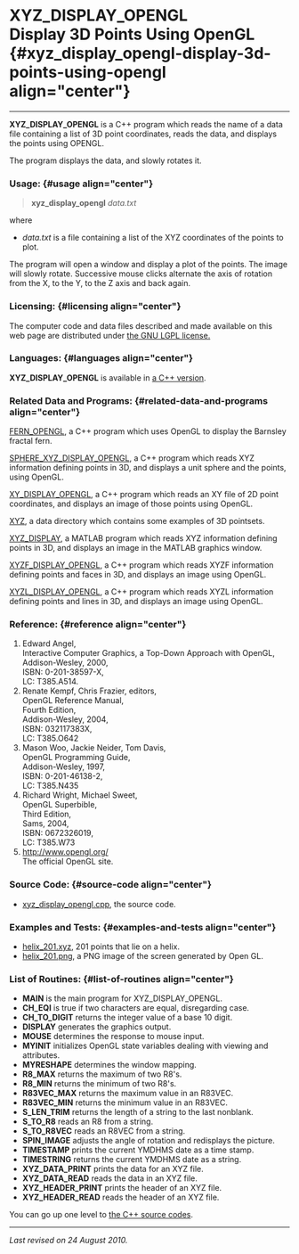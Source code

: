 XYZ\_DISPLAY\_OPENGL\
Display 3D Points Using OpenGL {#xyz_display_opengl-display-3d-points-using-opengl align="center"}
==============================

------------------------------------------------------------------------

**XYZ\_DISPLAY\_OPENGL** is a C++ program which reads the name of a data
file containing a list of 3D point coordinates, reads the data, and
displays the points using OPENGL.

The program displays the data, and slowly rotates it.

### Usage: {#usage align="center"}

> **xyz\_display\_opengl** *data.txt*

where

-   *data.txt* is a file containing a list of the XYZ coordinates of the
    points to plot.

The program will open a window and display a plot of the points. The
image will slowly rotate. Successive mouse clicks alternate the axis of
rotation from the X, to the Y, to the Z axis and back again.

### Licensing: {#licensing align="center"}

The computer code and data files described and made available on this
web page are distributed under [the GNU LGPL
license.](../../txt/gnu_lgpl.txt)

### Languages: {#languages align="center"}

**XYZ\_DISPLAY\_OPENGL** is available in [a C++
version](../../master/xyz_display_opengl/xyz_display_opengl.md).

### Related Data and Programs: {#related-data-and-programs align="center"}

[FERN\_OPENGL](../../master/fern_opengl/fern_opengl.md), a C++
program which uses OpenGL to display the Barnsley fractal fern.

[SPHERE\_XYZ\_DISPLAY\_OPENGL](../../master/sphere_xyz_display_opengl/sphere_xyz_display_opengl.md),
a C++ program which reads XYZ information defining points in 3D, and
displays a unit sphere and the points, using OpenGL.

[XY\_DISPLAY\_OPENGL](../../master/xy_display_opengl/xy_display_opengl.md),
a C++ program which reads an XY file of 2D point coordinates, and
displays an image of those points using OpenGL.

[XYZ](../../data/xyz/xyz.md), a data directory which contains some
examples of 3D pointsets.

[XYZ\_DISPLAY](../../m_src/xyz_display/xyz_display.md), a MATLAB
program which reads XYZ information defining points in 3D, and displays
an image in the MATLAB graphics window.

[XYZF\_DISPLAY\_OPENGL](../../master/xyzf_display_opengl/xyzf_display_opengl.md),
a C++ program which reads XYZF information defining points and faces in
3D, and displays an image using OpenGL.

[XYZL\_DISPLAY\_OPENGL](../../master/xyzl_display_opengl/xyzl_display_opengl.md),
a C++ program which reads XYZL information defining points and lines in
3D, and displays an image using OpenGL.

### Reference: {#reference align="center"}

1.  Edward Angel,\
    Interactive Computer Graphics, a Top-Down Approach with OpenGL,\
    Addison-Wesley, 2000,\
    ISBN: 0-201-38597-X,\
    LC: T385.A514.
2.  Renate Kempf, Chris Frazier, editors,\
    OpenGL Reference Manual,\
    Fourth Edition,\
    Addison-Wesley, 2004,\
    ISBN: 032117383X,\
    LC: T385.O642
3.  Mason Woo, Jackie Neider, Tom Davis,\
    OpenGL Programming Guide,\
    Addison-Wesley, 1997,\
    ISBN: 0-201-46138-2,\
    LC: T385.N435
4.  Richard Wright, Michael Sweet,\
    OpenGL Superbible,\
    Third Edition,\
    Sams, 2004,\
    ISBN: 0672326019,\
    LC: T385.W73
5.  <http://www.opengl.org/>\
    The official OpenGL site.

### Source Code: {#source-code align="center"}

-   [xyz\_display\_opengl.cpp](xyz_display_opengl.cpp), the source code.

### Examples and Tests: {#examples-and-tests align="center"}

-   [helix\_201.xyz](helix_201.xyz), 201 points that lie on a helix.
-   [helix\_201.png](helix_201.png), a PNG image of the screen generated
    by Open GL.

### List of Routines: {#list-of-routines align="center"}

-   **MAIN** is the main program for XYZ\_DISPLAY\_OPENGL.
-   **CH\_EQI** is true if two characters are equal, disregarding case.
-   **CH\_TO\_DIGIT** returns the integer value of a base 10 digit.
-   **DISPLAY** generates the graphics output.
-   **MOUSE** determines the response to mouse input.
-   **MYINIT** initializes OpenGL state variables dealing with viewing
    and attributes.
-   **MYRESHAPE** determines the window mapping.
-   **R8\_MAX** returns the maximum of two R8's.
-   **R8\_MIN** returns the minimum of two R8's.
-   **R83VEC\_MAX** returns the maximum value in an R83VEC.
-   **R83VEC\_MIN** returns the minimum value in an R83VEC.
-   **S\_LEN\_TRIM** returns the length of a string to the last
    nonblank.
-   **S\_TO\_R8** reads an R8 from a string.
-   **S\_TO\_R8VEC** reads an R8VEC from a string.
-   **SPIN\_IMAGE** adjusts the angle of rotation and redisplays the
    picture.
-   **TIMESTAMP** prints the current YMDHMS date as a time stamp.
-   **TIMESTRING** returns the current YMDHMS date as a string.
-   **XYZ\_DATA\_PRINT** prints the data for an XYZ file.
-   **XYZ\_DATA\_READ** reads the data in an XYZ file.
-   **XYZ\_HEADER\_PRINT** prints the header of an XYZ file.
-   **XYZ\_HEADER\_READ** reads the header of an XYZ file.

You can go up one level to [the C++ source codes](../cpp_src.md).

------------------------------------------------------------------------

*Last revised on 24 August 2010.*
